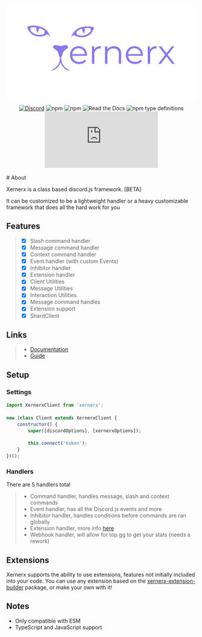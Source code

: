 <!-- @format -->
<center>

[![](./docs/icons/Xernerx%20-%20Logo%20-%20Purple.png)](https://xernerx.github.io/xernerx)

[![Discord](https://img.shields.io/discord/784094726432489522?logo=discord)](https://discord.gg/teNWyb69dq)
![npm](https://img.shields.io/npm/dw/xernerx)
![npm](https://img.shields.io/npm/dt/xernerx)
![Read the Docs](https://img.shields.io/readthedocs/node)
![npm type definitions](https://img.shields.io/npm/types/xernerx)
![node-current](https://img.shields.io/npm/v/discord.js)

</center>
# About

Xernerx is a class based discord.js framework. \[BETA\]

It can be customized to be a lightweight handler or a heavy customizable framework that does all the hard work for you

## Features

> - [x] Slash command handler
> - [x] Message command handler
> - [x] Context command handler
> - [x] Event handler (with custom Events)
> - [x] Inhibitor handler
> - [x] Extension handler
> - [x] Client Utilities
> - [x] Message Utilities
> - [x] Interaction Utilities
> - [x] Message command handles
> - [x] Extension support
> - [x] ShardClient

## Links

> - [Documentation](https://xernerx.github.io/xernerx/docs/#v4)
> - [Guide](https://xernerx.github.io/xernerx/guide/#v4)

## Setup

### Settings

```js
import XernerxClient from 'xernerx';

new (class Client extends XernerxClient {
	constructor() {
		super([discordOptions], [xernerxOptions]);

		this.connect('token');
	}
})();
```

### Handlers

There are 5 handlers total

> - Command handler, handles message, slash and context commands
> - Event handler, has all the Discord.js events and more
> - Inhibitor handler, handles conditions before commands are ran globally
> - Extension handler, more info [here](#Extensions)
> - Webhook handler, will allow for top.gg to get your stats (needs a rework)

## Extensions

Xernerx supports the ability to use extensions, features not initially included into your code. You can use any extension based on the [xernerx-extension-builder](https://npmjs.com/xernerx-extension-builder) package, or make your own with it!

## Notes

- Only compatible with ESM
- TypeScript and JavaScript support
